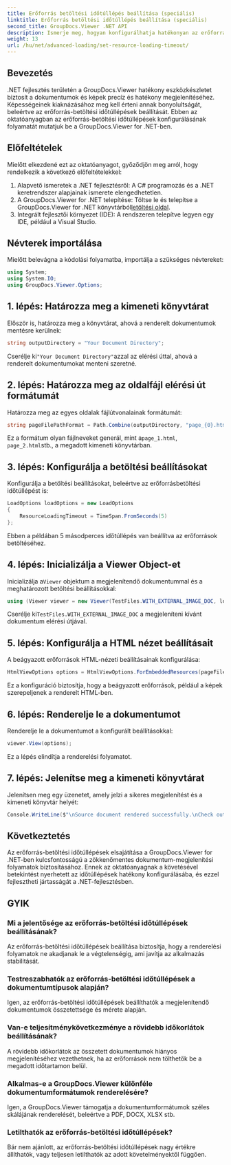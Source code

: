 ```yaml
---
title: Erőforrás betöltési időtúllépés beállítása (speciális)
linktitle: Erőforrás betöltési időtúllépés beállítása (speciális)
second_title: GroupDocs.Viewer .NET API
description: Ismerje meg, hogyan konfigurálhatja hatékonyan az erőforrás-betöltési időtúllépéseket a GroupDocs.Viewer for .NET alkalmazásban. Mesterdokumentum renderelés precízen és stabilan.
weight: 13
url: /hu/net/advanced-loading/set-resource-loading-timeout/
---
```

## Bevezetés
.NET fejlesztés területén a GroupDocs.Viewer hatékony eszközkészletet biztosít a dokumentumok és képek precíz és hatékony megjelenítéséhez. Képességeinek kiaknázásához meg kell érteni annak bonyolultságát, beleértve az erőforrás-betöltési időtúllépések beállítását. Ebben az oktatóanyagban az erőforrás-betöltési időtúllépések konfigurálásának folyamatát mutatjuk be a GroupDocs.Viewer for .NET-ben.
## Előfeltételek
Mielőtt elkezdené ezt az oktatóanyagot, győződjön meg arról, hogy rendelkezik a következő előfeltételekkel:
1. Alapvető ismeretek a .NET fejlesztésről: A C# programozás és a .NET keretrendszer alapjainak ismerete elengedhetetlen.
2.  A GroupDocs.Viewer for .NET telepítése: Töltse le és telepítse a GroupDocs.Viewer for .NET könyvtárból[letöltési oldal](https://releases.groupdocs.com/viewer/net/).
3. Integrált fejlesztői környezet (IDE): A rendszeren telepítve legyen egy IDE, például a Visual Studio.

## Névterek importálása
Mielőtt belevágna a kódolási folyamatba, importálja a szükséges névtereket:
```csharp
using System;
using System.IO;
using GroupDocs.Viewer.Options;
```

## 1. lépés: Határozza meg a kimeneti könyvtárat
Először is, határozza meg a könyvtárat, ahová a renderelt dokumentumok mentésre kerülnek:
```csharp
string outputDirectory = "Your Document Directory";
```
 Cserélje ki`"Your Document Directory"`azzal az elérési úttal, ahová a renderelt dokumentumokat menteni szeretné.
## 2. lépés: Határozza meg az oldalfájl elérési út formátumát
Határozza meg az egyes oldalak fájlútvonalainak formátumát:
```csharp
string pageFilePathFormat = Path.Combine(outputDirectory, "page_{0}.html");
```
 Ez a formátum olyan fájlneveket generál, mint a`page_1.html`, `page_2.html`stb., a megadott kimeneti könyvtárban.
## 3. lépés: Konfigurálja a betöltési beállításokat
Konfigurálja a betöltési beállításokat, beleértve az erőforrásbetöltési időtúllépést is:
```csharp
LoadOptions loadOptions = new LoadOptions
{
    ResourceLoadingTimeout = TimeSpan.FromSeconds(5)
};
```
Ebben a példában 5 másodperces időtúllépés van beállítva az erőforrások betöltéséhez.
## 4. lépés: Inicializálja a Viewer Object-et
 Inicializálja a`Viewer` objektum a megjelenítendő dokumentummal és a meghatározott betöltési beállításokkal:
```csharp
using (Viewer viewer = new Viewer(TestFiles.WITH_EXTERNAL_IMAGE_DOC, loadOptions))
```
 Cserélje ki`TestFiles.WITH_EXTERNAL_IMAGE_DOC` a megjeleníteni kívánt dokumentum elérési útjával.
## 5. lépés: Konfigurálja a HTML nézet beállításait
A beágyazott erőforrások HTML-nézeti beállításainak konfigurálása:
```csharp
HtmlViewOptions options = HtmlViewOptions.ForEmbeddedResources(pageFilePathFormat);
```
Ez a konfiguráció biztosítja, hogy a beágyazott erőforrások, például a képek szerepeljenek a renderelt HTML-ben.
## 6. lépés: Renderelje le a dokumentumot
Renderelje le a dokumentumot a konfigurált beállításokkal:
```csharp
viewer.View(options);
```
Ez a lépés elindítja a renderelési folyamatot.
## 7. lépés: Jelenítse meg a kimeneti könyvtárat
Jelenítsen meg egy üzenetet, amely jelzi a sikeres megjelenítést és a kimeneti könyvtár helyét:
```csharp
Console.WriteLine($"\nSource document rendered successfully.\nCheck output in {outputDirectory}.");
```

## Következtetés
Az erőforrás-betöltési időtúllépések elsajátítása a GroupDocs.Viewer for .NET-ben kulcsfontosságú a zökkenőmentes dokumentum-megjelenítési folyamatok biztosításához. Ennek az oktatóanyagnak a követésével betekintést nyerhetett az időtúllépések hatékony konfigurálásába, és ezzel fejlesztheti jártasságát a .NET-fejlesztésben.
## GYIK
### Mi a jelentősége az erőforrás-betöltési időtúllépések beállításának?
Az erőforrás-betöltési időtúllépések beállítása biztosítja, hogy a renderelési folyamatok ne akadjanak le a végtelenségig, ami javítja az alkalmazás stabilitását.
### Testreszabhatók az erőforrás-betöltési időtúllépések a dokumentumtípusok alapján?
Igen, az erőforrás-betöltési időtúllépések beállíthatók a megjelenítendő dokumentumok összetettsége és mérete alapján.
### Van-e teljesítménykövetkezménye a rövidebb időkorlátok beállításának?
A rövidebb időkorlátok az összetett dokumentumok hiányos megjelenítéséhez vezethetnek, ha az erőforrások nem tölthetők be a megadott időtartamon belül.
### Alkalmas-e a GroupDocs.Viewer különféle dokumentumformátumok renderelésére?
Igen, a GroupDocs.Viewer támogatja a dokumentumformátumok széles skálájának renderelését, beleértve a PDF, DOCX, XLSX stb.
### Letilthatók az erőforrás-betöltési időtúllépések?
Bár nem ajánlott, az erőforrás-betöltési időtúllépések nagy értékre állíthatók, vagy teljesen letilthatók az adott követelményektől függően.